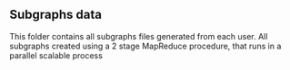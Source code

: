 ## Subgraphs data

This folder contains all subgraphs files generated from each user.
All subgraphs created using a 2 stage MapReduce procedure, that runs in a parallel scalable process
